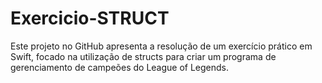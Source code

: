 # Exercicio-STRUCT
Este projeto no GitHub apresenta a resolução de um exercício prático em Swift, focado na utilização de structs para criar um programa de gerenciamento de campeões do League of Legends.
